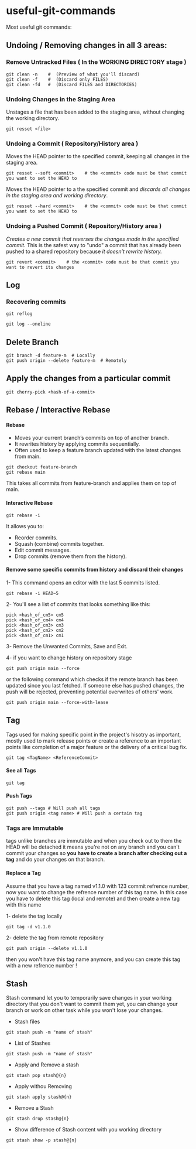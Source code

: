 # useful-git-commands
Most useful git commands:

## Undoing / Removing changes in all 3 areas:

### Remove Untracked Files ( In the WORKING DIRECTORY stage )
```
git clean -n    #  (Preview of what you'll discard)
git clean -f    #  (Discard only FILES)
git clean -fd   #  (Discard FILES and DIRECTORIES)
```


### Undoing Changes in the Staging Area
Unstages a file that has been added to the staging area, without changing the working directory.
```
git resset <file>
```

### Undoing a Commit ( Repository/History area )
Moves the HEAD pointer to the specified commit, keeping all changes in the staging area.
```
git resset --soft <commit>    # the <commit> code must be that commit you want to set the HEAD to
```

Moves the HEAD pointer to a the specified commit and *discards all changes in the staging area and working directory*.
```
git resset --hard <commit>    # the <commit> code must be that commit you want to set the HEAD to
```

### Undoing a Pushed Commit ( Repository/History area )
*Creates a new commit that reverses the changes made in the specified commit.* This is the safest way to "undo" a commit that has already been pushed to a shared repository because *it doesn’t rewrite history.*
```
git revert <commit>    # the <commit> code must be that commit you want to revert its changes
```

## Log
### Recovering commits
```
git reflog
```

```
git log --oneline
```

## Delete Branch
```
git branch -d feature-m  # Locally
git push origin --delete feature-m  # Remotely
```

## Apply the changes from a particular commit
```
git cherry-pick <hash-of-a-commit>
```

## Rebase / Interactive Rebase

#### Rebase
- Moves your current branch’s commits on top of another branch.
- It rewrites history by applying commits sequentially.
- Often used to keep a feature branch updated with the latest changes from main.
```
git checkout feature-branch
git rebase main
```
This takes all commits from feature-branch and applies them on top of main.

#### Interactive Rebase
```
git rebase -i
```
It allows you to:

- Reorder commits.
- Squash (combine) commits together.
- Edit commit messages.
- Drop commits (remove them from the history).


#### Remove some specific commits from history and discard their changes

1- This command opens an editor with the last 5 commits listed.

```
git rebase -i HEAD~5
```

2- You'll see a list of commits that looks something like this:
```
pick <hash_of_cm5> cm5
pick <hash_of_cm4> cm4
pick <hash_of_cm3> cm3
pick <hash_of_cm2> cm2
pick <hash_of_cm1> cm1
```

3- Remove the Unwanted Commits, Save and Exit.

4- if you want to change history on repository stage 
```
git push origin main --force
```
or the following command which checks if the remote branch has been updated since you last fetched. If someone else has pushed changes, the push will be rejected, preventing potential overwrites of others' work.
```
git push origin main --force-with-lease
```


## Tag
Tags used for making specific point in the project's hisotry as important, mostly used to mark release points or create a reference to an important points like completion of a major feature or the delivery of a critical bug fix.
```
git tag <TagName> <ReferenceCommit>
```
#### See all Tags
```
git tag
```
#### Push Tags
```
git push --tags # Will push all tags
git push origin <tag name> # Will push a certain tag
```
### Tags are Immutable
tags unlike branches are immutable and when you check out to them the HEAD will be detached it means you're not on any branch and you can't commit your changes so **you have to create a branch after checking out a tag** and do your changes on that branch.

#### Replace a Tag
Assume that you have a tag named v1.1.0 with 123 commit refrence number, now you want to change the refrence number of this tag name.
In this case you have to delete this tag (local and remote) and then create a new tag with this name

1- delete the tag locally
```
git tag -d v1.1.0
```

2- delete the tag from remote repository
```
git push origin --delete v1.1.0
```

then you won't have this tag name anymore, and you can create this tag with a new refrence number !


## Stash
Stash command let you to temporarily save changes in your working directory that you don't want to commit them yet, you can change your branch or work on other task while you won't lose your changes.

- Stash files
```
git stash push -m "name of stash"
```

- List of Stashes
```
git stash push -m "name of stash"
```

- Apply and Remove a stash
```
git stash pop stash@{n}
```

- Apply withou Removing
```
git stash apply stash@{n}
```

- Remove a Stash
```
git stash drop stash@{n}
```

- Show difference of Stash content with you working directory
```
git stash show -p stash@{n}
```



